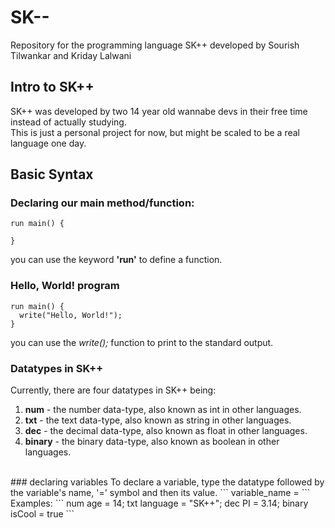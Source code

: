 # SK--
Repository for the programming language SK++ developed by Sourish Tilwankar and Kriday Lalwani
<br>
## Intro to SK++
SK++ was developed by two 14 year old wannabe devs in their free time instead of actually studying. <br>
This is just a personal project for now, but might be scaled to be a real language one day. <br>
## Basic Syntax
### Declaring our main method/function:
```
run main() {

}
```
you can use the keyword **'run'** to define a function.
<br>
### Hello, World! program
```
run main() {
  write("Hello, World!");
}
```
you can use the *write();* function to print to the standard output.
<br>
### Datatypes in SK++
Currently, there are four datatypes in SK++ being:
1. **num** - the number data-type, also known as int in other languages.
2. **txt** - the text data-type, also known as string in other languages.
3. **dec** - the decimal data-type, also known as float in other languages.
4. **binary** - the binary data-type, also known as boolean in other languages.
<br>
### declaring variables
To declare a variable, type the datatype followed by the variable's name, '=' symbol and then its value.
```
<datatype> variable_name = <value>
```
<br>
Examples:
```
num age = 14;
txt language = "SK++";
dec PI = 3.14;
binary isCool = true
```
